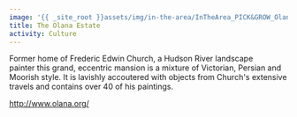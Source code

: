 ```yaml
---
image: '{{ _site_root }}assets/img/in-the-area/InTheArea_PICK&GROW_Olana.jpg'
title: The Olana Estate
activity: Culture
---
```

<p>Former home of&nbsp;Frederic Edwin Church, a&nbsp;Hudson River landscape painter&nbsp;this&nbsp;grand,&nbsp;eccentric mansion is a&nbsp;mixture of Victorian, Persian and Moorish style. It&nbsp;is lavishly accoutered with objects from Church's&nbsp;extensive travels and&nbsp;contains over 40 of his paintings.</p><p><a href="http://olana.org" target="_blank">http://www.olana.org/</a></p>